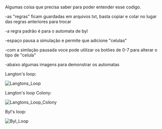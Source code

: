 Algumas coisa que precisa saber para poder entender esse codigo.

-as "regras" ficam guardadas em arquivos txt, basta copiar e colar no lugar das regras anteriores para trocar

-a regra padrão é para o automata de byl

-espaço pausa a simulação e permite que adicione "celulas"

-com a simlação pausada voce pode utilizar os botões de 0-7 para alterar o tipo de "celula"

-abaixo algumas imagens para demonstrar os automatas

Langton's loop:

![Langtons_Loop](https://github.com/RyanVGon/Projetos-secundarios/assets/160274266/0024474c-558c-490e-ae91-05ba371ceacb)

Langton's loop Colony:

![Langtons_Loop_Colony](https://github.com/RyanVGon/Projetos-secundarios/assets/160274266/0ea6f0f9-36e2-4fde-b090-48bdf8d8210e)

Byl's loop:

![Byl_Loop](https://github.com/RyanVGon/Projetos-secundarios/assets/160274266/e1fc54a9-08d4-4964-8fec-ec7e507e6110)


